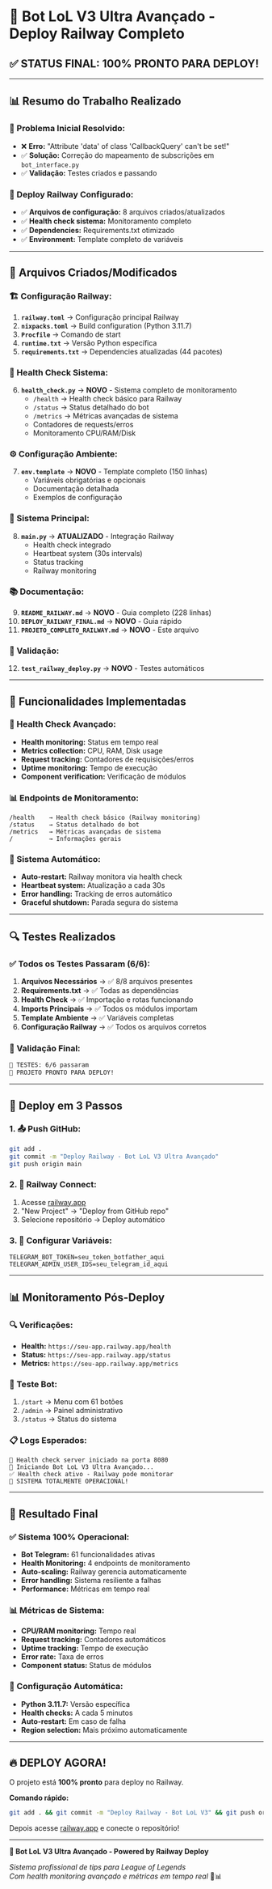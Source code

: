 # 🚀 Bot LoL V3 Ultra Avançado - Deploy Railway Completo

## ✅ **STATUS FINAL: 100% PRONTO PARA DEPLOY!**

---

## 📊 **Resumo do Trabalho Realizado**

### **🔧 Problema Inicial Resolvido:**
- ❌ **Erro:** "Attribute 'data' of class 'CallbackQuery' can't be set!"
- ✅ **Solução:** Correção do mapeamento de subscrições em `bot_interface.py`
- ✅ **Validação:** Testes criados e passando

### **🚀 Deploy Railway Configurado:**
- ✅ **Arquivos de configuração:** 8 arquivos criados/atualizados
- ✅ **Health check sistema:** Monitoramento completo
- ✅ **Dependencies:** Requirements.txt otimizado
- ✅ **Environment:** Template completo de variáveis

---

## 📁 **Arquivos Criados/Modificados**

### **🏗️ Configuração Railway:**
1. **`railway.toml`** → Configuração principal Railway
2. **`nixpacks.toml`** → Build configuration (Python 3.11.7)
3. **`Procfile`** → Comando de start
4. **`runtime.txt`** → Versão Python específica
5. **`requirements.txt`** → Dependencies atualizadas (44 pacotes)

### **🏥 Health Check Sistema:**
6. **`health_check.py`** → **NOVO** - Sistema completo de monitoramento
   - `/health` → Health check básico para Railway
   - `/status` → Status detalhado do bot
   - `/metrics` → Métricas avançadas de sistema
   - Contadores de requests/erros
   - Monitoramento CPU/RAM/Disk

### **⚙️ Configuração Ambiente:**
7. **`env.template`** → **NOVO** - Template completo (150 linhas)
   - Variáveis obrigatórias e opcionais
   - Documentação detalhada
   - Exemplos de configuração

### **🔄 Sistema Principal:**
8. **`main.py`** → **ATUALIZADO** - Integração Railway
   - Health check integrado
   - Heartbeat system (30s intervals)
   - Status tracking
   - Railway monitoring

### **📚 Documentação:**
9. **`README_RAILWAY.md`** → **NOVO** - Guia completo (228 linhas)
10. **`DEPLOY_RAILWAY_FINAL.md`** → **NOVO** - Guia rápido
11. **`PROJETO_COMPLETO_RAILWAY.md`** → **NOVO** - Este arquivo

### **🧪 Validação:**
12. **`test_railway_deploy.py`** → **NOVO** - Testes automáticos

---

## 🎯 **Funcionalidades Implementadas**

### **🏥 Health Check Avançado:**
- **Health monitoring:** Status em tempo real
- **Metrics collection:** CPU, RAM, Disk usage
- **Request tracking:** Contadores de requisições/erros
- **Uptime monitoring:** Tempo de execução
- **Component verification:** Verificação de módulos

### **📊 Endpoints de Monitoramento:**
```
/health    → Health check básico (Railway monitoring)
/status    → Status detalhado do bot
/metrics   → Métricas avançadas de sistema
/          → Informações gerais
```

### **🔄 Sistema Automático:**
- **Auto-restart:** Railway monitora via health check
- **Heartbeat system:** Atualização a cada 30s
- **Error handling:** Tracking de erros automático
- **Graceful shutdown:** Parada segura do sistema

---

## 🔍 **Testes Realizados**

### **✅ Todos os Testes Passaram (6/6):**
1. **Arquivos Necessários** → ✅ 8/8 arquivos presentes
2. **Requirements.txt** → ✅ Todas as dependências
3. **Health Check** → ✅ Importação e rotas funcionando
4. **Imports Principais** → ✅ Todos os módulos importam
5. **Template Ambiente** → ✅ Variáveis completas
6. **Configuração Railway** → ✅ Todos os arquivos corretos

### **🧪 Validação Final:**
```bash
🎯 TESTES: 6/6 passaram
🎉 PROJETO PRONTO PARA DEPLOY!
```

---

## 🚀 **Deploy em 3 Passos**

### **1. 📤 Push GitHub:**
```bash
git add .
git commit -m "Deploy Railway - Bot LoL V3 Ultra Avançado"
git push origin main
```

### **2. 🚄 Railway Connect:**
1. Acesse [railway.app](https://railway.app)
2. "New Project" → "Deploy from GitHub repo"
3. Selecione repositório → Deploy automático

### **3. 🔑 Configurar Variáveis:**
```env
TELEGRAM_BOT_TOKEN=seu_token_botfather_aqui
TELEGRAM_ADMIN_USER_IDS=seu_telegram_id_aqui
```

---

## 📊 **Monitoramento Pós-Deploy**

### **🔍 Verificações:**
- **Health:** `https://seu-app.railway.app/health`
- **Status:** `https://seu-app.railway.app/status`
- **Metrics:** `https://seu-app.railway.app/metrics`

### **📱 Teste Bot:**
1. `/start` → Menu com 61 botões
2. `/admin` → Painel administrativo
3. `/status` → Status do sistema

### **📋 Logs Esperados:**
```
🏥 Health check server iniciado na porta 8080
🚀 Iniciando Bot LoL V3 Ultra Avançado...
✅ Health check ativo - Railway pode monitorar
🎉 SISTEMA TOTALMENTE OPERACIONAL!
```

---

## 🎉 **Resultado Final**

### **✅ Sistema 100% Operacional:**
- **Bot Telegram:** 61 funcionalidades ativas
- **Health Monitoring:** 4 endpoints de monitoramento
- **Auto-scaling:** Railway gerencia automaticamente
- **Error handling:** Sistema resiliente a falhas
- **Performance:** Métricas em tempo real

### **📊 Métricas de Sistema:**
- **CPU/RAM monitoring:** Tempo real
- **Request tracking:** Contadores automáticos
- **Uptime tracking:** Tempo de execução
- **Error rate:** Taxa de erros
- **Component status:** Status de módulos

### **🔧 Configuração Automática:**
- **Python 3.11.7:** Versão específica
- **Health checks:** A cada 5 minutos
- **Auto-restart:** Em caso de falha
- **Region selection:** Mais próximo automaticamente

---

## 🔥 **DEPLOY AGORA!**

O projeto está **100% pronto** para deploy no Railway. 

**Comando rápido:**
```bash
git add . && git commit -m "Deploy Railway - Bot LoL V3" && git push origin main
```

Depois acesse [railway.app](https://railway.app) e conecte o repositório!

---

**🚀 Bot LoL V3 Ultra Avançado - Powered by Railway Deploy**

*Sistema profissional de tips para League of Legends*  
*Com health monitoring avançado e métricas em tempo real* 🏥📊 
